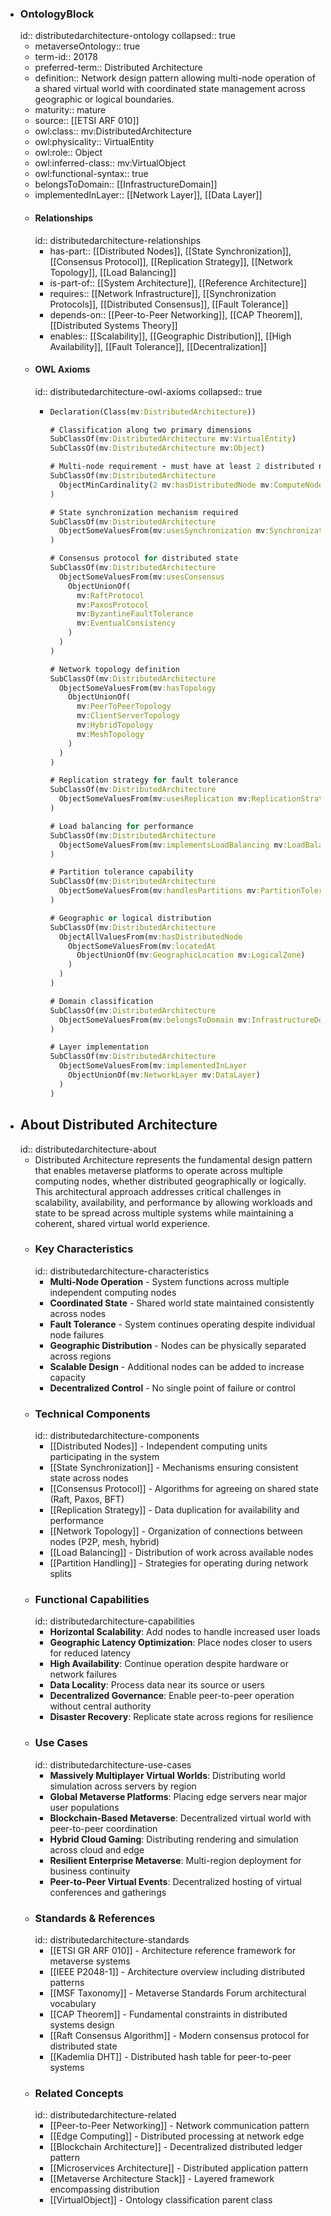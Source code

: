 - ### OntologyBlock
  id:: distributedarchitecture-ontology
  collapsed:: true
	- metaverseOntology:: true
	- term-id:: 20178
	- preferred-term:: Distributed Architecture
	- definition:: Network design pattern allowing multi-node operation of a shared virtual world with coordinated state management across geographic or logical boundaries.
	- maturity:: mature
	- source:: [[ETSI ARF 010]]
	- owl:class:: mv:DistributedArchitecture
	- owl:physicality:: VirtualEntity
	- owl:role:: Object
	- owl:inferred-class:: mv:VirtualObject
	- owl:functional-syntax:: true
	- belongsToDomain:: [[InfrastructureDomain]]
	- implementedInLayer:: [[Network Layer]], [[Data Layer]]
	- #### Relationships
	  id:: distributedarchitecture-relationships
		- has-part:: [[Distributed Nodes]], [[State Synchronization]], [[Consensus Protocol]], [[Replication Strategy]], [[Network Topology]], [[Load Balancing]]
		- is-part-of:: [[System Architecture]], [[Reference Architecture]]
		- requires:: [[Network Infrastructure]], [[Synchronization Protocols]], [[Distributed Consensus]], [[Fault Tolerance]]
		- depends-on:: [[Peer-to-Peer Networking]], [[CAP Theorem]], [[Distributed Systems Theory]]
		- enables:: [[Scalability]], [[Geographic Distribution]], [[High Availability]], [[Fault Tolerance]], [[Decentralization]]
	- #### OWL Axioms
	  id:: distributedarchitecture-owl-axioms
	  collapsed:: true
		- ```clojure
		  Declaration(Class(mv:DistributedArchitecture))

		  # Classification along two primary dimensions
		  SubClassOf(mv:DistributedArchitecture mv:VirtualEntity)
		  SubClassOf(mv:DistributedArchitecture mv:Object)

		  # Multi-node requirement - must have at least 2 distributed nodes
		  SubClassOf(mv:DistributedArchitecture
		    ObjectMinCardinality(2 mv:hasDistributedNode mv:ComputeNode)
		  )

		  # State synchronization mechanism required
		  SubClassOf(mv:DistributedArchitecture
		    ObjectSomeValuesFrom(mv:usesSynchronization mv:SynchronizationProtocol)
		  )

		  # Consensus protocol for distributed state
		  SubClassOf(mv:DistributedArchitecture
		    ObjectSomeValuesFrom(mv:usesConsensus
		      ObjectUnionOf(
		        mv:RaftProtocol
		        mv:PaxosProtocol
		        mv:ByzantineFaultTolerance
		        mv:EventualConsistency
		      )
		    )
		  )

		  # Network topology definition
		  SubClassOf(mv:DistributedArchitecture
		    ObjectSomeValuesFrom(mv:hasTopology
		      ObjectUnionOf(
		        mv:PeerToPeerTopology
		        mv:ClientServerTopology
		        mv:HybridTopology
		        mv:MeshTopology
		      )
		    )
		  )

		  # Replication strategy for fault tolerance
		  SubClassOf(mv:DistributedArchitecture
		    ObjectSomeValuesFrom(mv:usesReplication mv:ReplicationStrategy)
		  )

		  # Load balancing for performance
		  SubClassOf(mv:DistributedArchitecture
		    ObjectSomeValuesFrom(mv:implementsLoadBalancing mv:LoadBalancingStrategy)
		  )

		  # Partition tolerance capability
		  SubClassOf(mv:DistributedArchitecture
		    ObjectSomeValuesFrom(mv:handlesPartitions mv:PartitionToleranceStrategy)
		  )

		  # Geographic or logical distribution
		  SubClassOf(mv:DistributedArchitecture
		    ObjectAllValuesFrom(mv:hasDistributedNode
		      ObjectSomeValuesFrom(mv:locatedAt
		        ObjectUnionOf(mv:GeographicLocation mv:LogicalZone)
		      )
		    )
		  )

		  # Domain classification
		  SubClassOf(mv:DistributedArchitecture
		    ObjectSomeValuesFrom(mv:belongsToDomain mv:InfrastructureDomain)
		  )

		  # Layer implementation
		  SubClassOf(mv:DistributedArchitecture
		    ObjectSomeValuesFrom(mv:implementedInLayer
		      ObjectUnionOf(mv:NetworkLayer mv:DataLayer)
		    )
		  )
		  ```
- ## About Distributed Architecture
  id:: distributedarchitecture-about
	- Distributed Architecture represents the fundamental design pattern that enables metaverse platforms to operate across multiple computing nodes, whether distributed geographically or logically. This architectural approach addresses critical challenges in scalability, availability, and performance by allowing workloads and state to be spread across multiple systems while maintaining a coherent, shared virtual world experience.
	- ### Key Characteristics
	  id:: distributedarchitecture-characteristics
		- **Multi-Node Operation** - System functions across multiple independent computing nodes
		- **Coordinated State** - Shared world state maintained consistently across nodes
		- **Fault Tolerance** - System continues operating despite individual node failures
		- **Geographic Distribution** - Nodes can be physically separated across regions
		- **Scalable Design** - Additional nodes can be added to increase capacity
		- **Decentralized Control** - No single point of failure or control
	- ### Technical Components
	  id:: distributedarchitecture-components
		- [[Distributed Nodes]] - Independent computing units participating in the system
		- [[State Synchronization]] - Mechanisms ensuring consistent state across nodes
		- [[Consensus Protocol]] - Algorithms for agreeing on shared state (Raft, Paxos, BFT)
		- [[Replication Strategy]] - Data duplication for availability and performance
		- [[Network Topology]] - Organization of connections between nodes (P2P, mesh, hybrid)
		- [[Load Balancing]] - Distribution of work across available nodes
		- [[Partition Handling]] - Strategies for operating during network splits
	- ### Functional Capabilities
	  id:: distributedarchitecture-capabilities
		- **Horizontal Scalability**: Add nodes to handle increased user loads
		- **Geographic Latency Optimization**: Place nodes closer to users for reduced latency
		- **High Availability**: Continue operation despite hardware or network failures
		- **Data Locality**: Process data near its source or users
		- **Decentralized Governance**: Enable peer-to-peer operation without central authority
		- **Disaster Recovery**: Replicate state across regions for resilience
	- ### Use Cases
	  id:: distributedarchitecture-use-cases
		- **Massively Multiplayer Virtual Worlds**: Distributing world simulation across servers by region
		- **Global Metaverse Platforms**: Placing edge servers near major user populations
		- **Blockchain-Based Metaverse**: Decentralized virtual world with peer-to-peer coordination
		- **Hybrid Cloud Gaming**: Distributing rendering and simulation across cloud and edge
		- **Resilient Enterprise Metaverse**: Multi-region deployment for business continuity
		- **Peer-to-Peer Virtual Events**: Decentralized hosting of virtual conferences and gatherings
	- ### Standards & References
	  id:: distributedarchitecture-standards
		- [[ETSI GR ARF 010]] - Architecture reference framework for metaverse systems
		- [[IEEE P2048-1]] - Architecture overview including distributed patterns
		- [[MSF Taxonomy]] - Metaverse Standards Forum architectural vocabulary
		- [[CAP Theorem]] - Fundamental constraints in distributed systems design
		- [[Raft Consensus Algorithm]] - Modern consensus protocol for distributed state
		- [[Kademlia DHT]] - Distributed hash table for peer-to-peer systems
	- ### Related Concepts
	  id:: distributedarchitecture-related
		- [[Peer-to-Peer Networking]] - Network communication pattern
		- [[Edge Computing]] - Distributed processing at network edge
		- [[Blockchain Architecture]] - Decentralized distributed ledger pattern
		- [[Microservices Architecture]] - Distributed application pattern
		- [[Metaverse Architecture Stack]] - Layered framework encompassing distribution
		- [[VirtualObject]] - Ontology classification parent class
